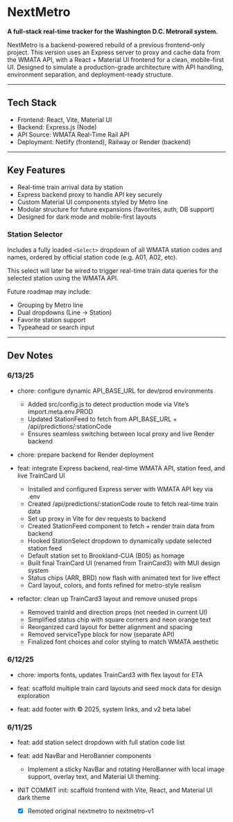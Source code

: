 # NextMetro

**A full-stack real-time tracker for the Washington D.C. Metrorail system.**

NextMetro is a backend-powered rebuild of a previous frontend-only project. This version uses an Express server to proxy and cache data from the WMATA API, with a React + Material UI frontend for a clean, mobile-first UI. Designed to simulate a production-grade architecture with API handling, environment separation, and deployment-ready structure.

---

## Tech Stack

- Frontend: React, Vite, Material UI
- Backend: Express.js (Node)
- API Source: WMATA Real-Time Rail API
- Deployment: Netlify (frontend), Railway or Render (backend)

---

## Key Features

- Real-time train arrival data by station
- Express backend proxy to handle API key securely
- Custom Material UI components styled by Metro line
- Modular structure for future expansions (favorites, auth, DB support)
- Designed for dark mode and mobile-first layouts

### Station Selector

Includes a fully loaded `<Select>` dropdown of all WMATA station codes and names, ordered by official station code (e.g. A01, A02, etc).

This select will later be wired to trigger real-time train data queries for the selected station using the WMATA API.

Future roadmap may include:

- Grouping by Metro line
- Dual dropdowns (Line → Station)
- Favorite station support
- Typeahead or search input

---

## Dev Notes

### 6/13/25

- chore: configure dynamic API_BASE_URL for dev/prod environments

  - Added src/config.js to detect production mode via Vite’s import.meta.env.PROD
  - Updated StationFeed to fetch from API_BASE_URL + /api/predictions/:stationCode
  - Ensures seamless switching between local proxy and live Render backend

- chore: prepare backend for Render deployment

- feat: integrate Express backend, real-time WMATA API, station feed, and live TrainCard UI

  - Installed and configured Express server with WMATA API key via .env
  - Created /api/predictions/:stationCode route to fetch real-time train data
  - Set up proxy in Vite for dev requests to backend
  - Created StationFeed component to fetch + render train data from backend
  - Hooked StationSelect dropdown to dynamically update selected station feed
  - Default station set to Brookland-CUA (B05) as homage
  - Built final TrainCard UI (renamed from TrainCard3) with MUI design system
  - Status chips (ARR, BRD) now flash with animated text for live effect
  - Card layout, colors, and fonts refined for metro-style realism

- refactor: clean up TrainCard3 layout and remove unused props

  - Removed trainId and direction props (not needed in current UI)
  - Simplified status chip with square corners and neon orange text
  - Reorganized card layout for better alignment and spacing
  - Removed serviceType block for now (separate API)
  - Finalized font choices and color styling to match WMATA aesthetic

### 6/12/25

- chore: imports fonts, updates TrainCard3 with flex layout for ETA

- feat: scaffold multiple train card layouts and seed mock data for design exploration

- feat: add footer with © 2025, system links, and v2 beta label

### 6/11/25

- feat: add station select dropdown with full station code list

- feat: add NavBar and HeroBanner components
  - Implement a sticky NavBar and rotating HeroBanner with local image support, overlay text, and Material UI theming.

- INIT COMMIT init: scaffold frontend with Vite, React, and Material UI dark theme
  - [x] Remoted original nextmetro to nextmetro-v1

